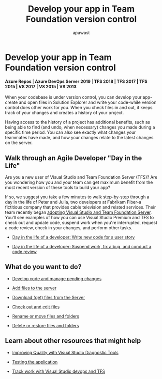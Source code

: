﻿---
title: Develop your app in Team Foundation version control
titleSuffix: Azure Repos
description: Develop your app in Team Foundation version control
ms.assetid: 8535caa8-584a-454b-8c71-ce0cd362d9b1
ms.technology: devops-code-tfvc
ms.author: apawast
author: apawast
ms.topic: conceptual
ms.date: 08/10/2016
monikerRange: '>= tfs-2015'
---

# Develop your app in Team Foundation version control

#### Azure Repos | Azure DevOps Server 2019 | TFS 2018 | TFS 2017 | TFS 2015 | VS 2017 | VS 2015 | VS 2013

When your codebase is under version control, you can develop your app-create and open files in Solution Explorer and write your code-while version control does other work for you. When you check files in and out, it keeps track of your changes and creates a history of your project.

Having access to the history of a project has additional benefits, such as being able to find (and undo, when necessary) changes you made during a specific time period. You can also see exactly what changes your teammates have made, and how your changes relate to the latest changes on the server.

## Walk through an Agile Developer "Day in the Life"

Are you a new user of Visual Studio and Team Foundation Server (TFS)? Are you wondering how you and your team can get maximum benefit from the most recent version of these tools to build your app?

If so, we suggest you take a few minutes to walk step-by-step through a day in the life of Peter and Julia, two developers at Fabrikam Fiber-a fictitious company that provides cable television and related services. Their team recently began [adopting Visual Studio and Team Foundation Server](https://msdn.microsoft.com/library/dd286491). You'll see examples of how you can use Visual Studio Premium and TFS to check out and update code, suspend work when you're interrupted, request a code review, check in your changes, and perform other tasks.

* [Day in the life of a developer: Write new code for a user story](day-life-alm-developer-write-new-code-user-story.md)

* [Day in the life of a developer: Suspend work, fix a bug, and conduct a code review](day-life-alm-developer-suspend-work-fix-bug-conduct-code-review.md)

## What do you want to do?

* [Develop code and manage pending changes](develop-code-manage-pending-changes.md)

* [Add files to the server](add-files-server.md)

* [Download (get) files from the Server](download-get-files-from-server.md)

* [Check out and edit files](check-out-edit-files.md)

* [Rename or move files and folders](rename-move-files-folders.md)

* [Delete or restore files and folders](delete-restore-files-folders.md)

## Learn about other resources that might help

* [Improving Quality with Visual Studio Diagnostic Tools](https://msdn.microsoft.com/library/dd264943)

* [Testing the application](../../test/index.yml)

* [Track work with Visual Studio devops and TFS](../../boards/get-started/what-is-azure-boards.md)
